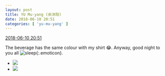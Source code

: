 ```yaml
---
layout: post
title: YU Mu-yang (余沐阳)
date: 2018-06-10 20:51
categories: [ 'yu-mu-yang' ]
---
```


<div class="weibo-info">
  <a href="https://weibo.com/6505651747/GkKPPiToj">2018-06-10 20:51</a>
</div>

The beverage has the same colour with my shirt 😂. Anyway, good night to you all ![sleep](https://img.t.sinajs.cn/t4/appstyle/expression/ext/normal/e2/2018new_shuijiao_org.png){:.emoticon}.

<!-- more -->

<ul class="weibo-pic-list-1">
  <li class="weibo-pic">
    <a href="//wx1.sinaimg.cn/mw690/0076h3cTgy1fs6dggq7d2j31r31r34m0.jpg"><img src="//wx1.sinaimg.cn/thumb150/0076h3cTgy1fs6dggq7d2j31r31r34m0.jpg"/></a>
  </li>
  <li class="weibo-pic">
    <a href="//wx1.sinaimg.cn/mw690/0076h3cTgy1fs6dgi63ddj30yi0yijxe.jpg"><img src="//wx1.sinaimg.cn/thumb150/0076h3cTgy1fs6dgi63ddj30yi0yijxe.jpg"/></a>
  </li>
</ul>

